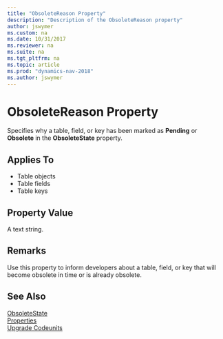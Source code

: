 ```yaml
---
title: "ObsoleteReason Property"
description: "Description of the ObsoleteReason property"
author: jswymer
ms.custom: na
ms.date: 10/31/2017
ms.reviewer: na
ms.suite: na
ms.tgt_pltfrm: na
ms.topic: article
ms.prod: "dynamics-nav-2018"
ms.author: jswymer
---
```


# ObsoleteReason Property
Specifies why a table, field, or key has been marked as **Pending** or **Obsolete** in the **ObsoleteState** property.   

## Applies To  

-   Table objects
-   Table fields
-   Table keys
  
## Property Value  
 A text string.

## Remarks  
Use this property to inform developers about a table, field, or key that will become obsolete in time or is already obsolete.

## See Also  
 [ObsoleteState](devenv-obsoletestate-property.md)  
 [Properties](devenv-properties.md)  
 [Upgrade Codeunits](../../upgrade-codeunits.md)  

